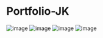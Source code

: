 # Portfolio-JK
![image](https://user-images.githubusercontent.com/123222051/235814489-11ca61f0-0227-4dfc-8e79-bc952c16138f.png)
![image](https://user-images.githubusercontent.com/123222051/235814517-8b3a6d28-8913-4bdc-9272-e91d7b703fd1.png)
![image](https://github.com/JisooKang03/Portfolio-JK/assets/123222051/f48e8a9c-9b85-492f-a1ff-a7b9d1adb1e6)
![image](https://user-images.githubusercontent.com/123222051/235815909-74e471d0-9370-46a6-9b41-c7318bcb431a.png)

